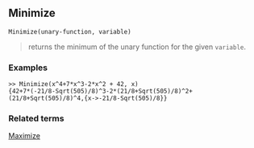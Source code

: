 ## Minimize

```
Minimize(unary-function, variable) 
```

> returns the minimum of the unary function for the given `variable`.
	
### Examples
 

```
>> Minimize(x^4+7*x^3-2*x^2 + 42, x) 
{42+7*(-21/8-Sqrt(505)/8)^3-2*(21/8+Sqrt(505)/8)^2+(21/8+Sqrt(505)/8)^4,{x->-21/8-Sqrt(505)/8}}
```


### Related terms 
[Maximize](Maximize.md) 